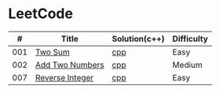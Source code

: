 # LeetCode
| # | Title | Solution(c++) | Difficulty |
|---| ----- | -------- | ---------- |
|001|[Two Sum](https://leetcode.com/problems/two-sum/description/) | [cpp](./two_sum/two_sum.cc)|Easy|
|002|[Add Two Numbers](https://leetcode.com/problems/add-two-numbers/description/) | [cpp](./Add_Two_Numbers/add_two_numbers.cc)|Medium|
|007|[Reverse Integer](https://leetcode.com/problems/reverse-integer/description/) | [cpp](./Reverse_Integer/Reverse_Integer.cc)|Easy|
